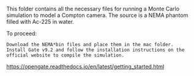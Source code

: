 This folder contains all the necessary files for running a Monte Carlo simulation to model a Compton camera. The source is a NEMA phantom filled with Ac-225 in water.

To proceed:

    Download the NEMA*bin files and place them in the mac folder.
    Install Gate v9.2 and follow the installation instructions on the official website to compile the simulation.
    
https://opengate.readthedocs.io/en/latest/getting_started.html

